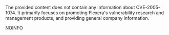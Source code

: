 The provided content does not contain any information about CVE-2005-1074. It primarily focuses on promoting Flexera's vulnerability research and management products, and providing general company information.

NOINFO